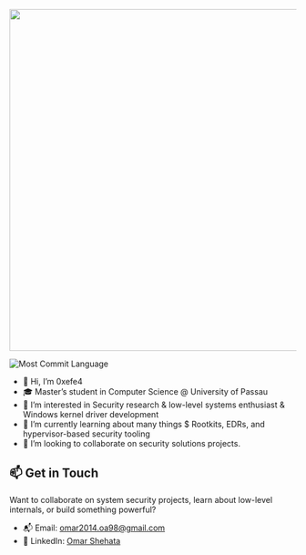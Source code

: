 <p align="center">
  <img src="./tenor.gif" width="600"/>
</p>

<!-- 📈 Most Commit Language (Theme: gruvbox_light) -->
![Most Commit Language](http://github-profile-summary-cards.vercel.app/api/cards/most-commit-language?username=OmarShehata11&theme=gruvbox_light)

- 👋 Hi, I’m 0xefe4
- 🎓 Master’s student in Computer Science @ University of Passau
- 👀 I’m interested in Security research & low-level systems enthusiast & Windows kernel driver development
- 🌱 I’m currently learning about many things $ Rootkits, EDRs, and hypervisor-based security tooling
- 💞️ I’m looking to collaborate on security solutions projects.

## 📫 Get in Touch
Want to collaborate on system security projects, learn about low-level internals, or build something powerful?

- 📬 Email: [omar2014.oa98@gmail.com](mailto:omar2014.oa98@gmail.com)  
- 💼 LinkedIn: [Omar Shehata](https://linkedin.com/in/efe4)  
